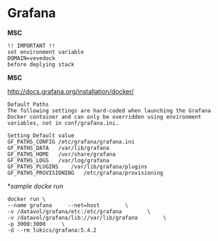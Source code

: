 # Grafana

**MSC**

    !! IMPORTANT !!
    set environment variable 
    DOMAIN=vevedock
    before deplying stack
    
**MSC**
    
http://docs.grafana.org/installation/docker/

    Default Paths
    The following settings are hard-coded when launching the Grafana Docker container and can only be overridden using environment variables, not in conf/grafana.ini.

    Setting	Default value
    GF_PATHS_CONFIG	/etc/grafana/grafana.ini
    GF_PATHS_DATA	/var/lib/grafana
    GF_PATHS_HOME	/usr/share/grafana
    GF_PATHS_LOGS	/var/log/grafana
    GF_PATHS_PLUGINS	/var/lib/grafana/plugins
    GF_PATHS_PROVISIONING	/etc/grafana/provisioning
    
**sample docke run*
    
	docker run \
	--name grafana     --net=host        \
	-v /datavol/grafana/etc:/etc/grafana        \
	-v /datavol/grafana/lib://var/lib/grafana        \
	-p 3000:3000     \
	-d --rm lukics/grafana:5.4.2


